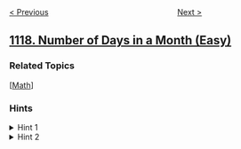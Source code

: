 <!--|This file generated by command(leetcode description); DO NOT EDIT.    |-->
<!--+----------------------------------------------------------------------+-->
<!--|@author    openset <openset.wang@gmail.com>                           |-->
<!--|@link      https://github.com/openset                                 |-->
<!--|@home      https://github.com/openset/leetcode                        |-->
<!--+----------------------------------------------------------------------+-->

[< Previous](../building-h2o "Building H2O")
　　　　　　　　　　　　　　　　
[Next >](../remove-vowels-from-a-string "Remove Vowels from a String")

## [1118. Number of Days in a Month (Easy)](https://leetcode.com/problems/number-of-days-in-a-month "一月有多少天")



### Related Topics
  [[Math](../../tag/math/README.md)]

### Hints
<details>
<summary>Hint 1</summary>
Does February have 28 days or 29 days?
</details>

<details>
<summary>Hint 2</summary>
Think of Leap years.
</details>
